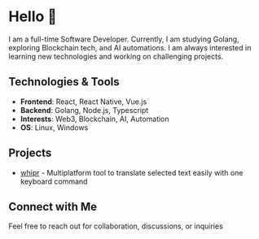 # Hello 🤖

I am a full-time Software Developer. Currently, I am studying Golang, exploring Blockchain tech, and AI automations. I am always interested in learning new technologies and working on challenging projects.

## Technologies & Tools

- **Frontend**: React, React Native, Vue.js
- **Backend**: Golang, Node.js, Typescript
- **Interests**: Web3, Blockchain, AI, Automation
- **OS**: Linux, Windows

## Projects

- [whipr](https://github.com/caioqf/whipr) - Multiplatform tool to translate selected text easily with one keyboard command

## Connect with Me

Feel free to reach out for collaboration, discussions, or inquiries

